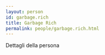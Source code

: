 ```yaml
---
layout: person
id: garbage.rich
title: Garbage Rich
permalink: people/garbage.rich.html
---
```


Dettagli della persona